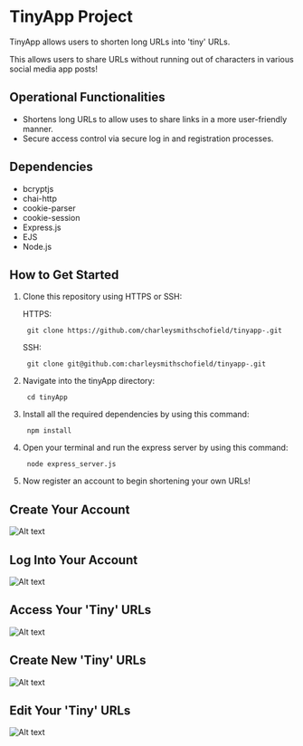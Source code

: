 # TinyApp Project

TinyApp allows users to shorten long URLs into 'tiny' URLs. 

This allows users to share URLs without running out of characters in various social media app posts!

## Operational Functionalities
  - Shortens long URLs to allow uses to share links in a more user-friendly manner.
  - Secure access control via secure log in and registration processes.

## Dependencies
  - bcryptjs
  - chai-http
  - cookie-parser
  - cookie-session
  - Express.js
  - EJS
  - Node.js

## How to Get Started

1. Clone this repository using HTTPS or SSH:

    HTTPS: 

        git clone https://github.com/charleysmithschofield/tinyapp-.git

    SSH:

        git clone git@github.com:charleysmithschofield/tinyapp-.git


2. Navigate into the tinyApp directory: 

        cd tinyApp

  
3. Install all the required dependencies by using this command: 

        npm install

4. Open your terminal and run the express server by using this command: 

        node express_server.js

5. Now register an account to begin shortening your own URLs!


## Create Your Account

![Alt text](<Screenshot 2024-03-10 at 4.49.17 PM.png>)

## Log Into Your Account

![Alt text](<Screenshot 2024-03-10 at 4.50.06 PM.png>)

## Access Your 'Tiny' URLs

![Alt text](<Screenshot 2024-03-10 at 4.50.18 PM.png>)

## Create New 'Tiny' URLs

![Alt text](<Screenshot 2024-03-10 at 4.50.21 PM.png>)

## Edit Your 'Tiny' URLs

![Alt text](<Screenshot 2024-03-10 at 4.55.46 PM.png>)